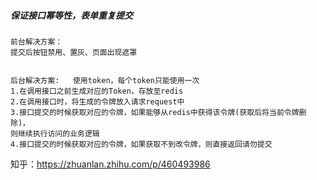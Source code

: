 
##### 保证接口幂等性，表单重复提交


```
前台解决方案：
提交后按钮禁用、置灰、页面出现遮罩


后台解决方案:   使用token，每个token只能使用一次
1.在调用接口之前生成对应的Token，存放至redis
2.在调用接口时，将生成的令牌放入请求request中
3.接口提交的时候获取对应的令牌，如果能够从redis中获得该令牌(获取后将当前令牌删除)，
则继续执行访问的业务逻辑
4.接口提交的时候获取对应的令牌，如果获取不到改令牌，则直接返回请勿提交

```

知乎：https://zhuanlan.zhihu.com/p/460493986
